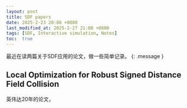 ```yaml
---
layout: post
title: SDF papers
date: 2025-2-23 20:08 +0800
last_modified_at: 2025-2-27 21:08 +0800
tags: [SDF, Interactive simulation, Notes]
toc:  true
---
```

最近在读两篇关于SDF应用的论文，做一些简单记录。
{: .message }

## Local Optimization for Robust Signed Distance Field Collision
英伟达20年的论文，
